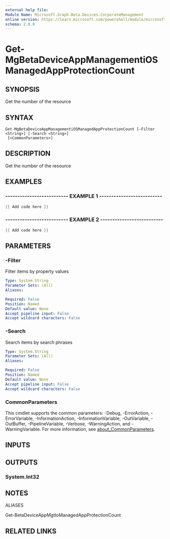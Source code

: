 ```yaml
---
external help file:
Module Name: Microsoft.Graph.Beta.Devices.CorporateManagement
online version: https://learn.microsoft.com/powershell/module/microsoft.graph.beta.devices.corporatemanagement/get-mgbetadeviceappmanagementiosmanagedappprotectioncount
schema: 2.0.0
---
```


# Get-MgBetaDeviceAppManagementiOSManagedAppProtectionCount

## SYNOPSIS
Get the number of the resource

## SYNTAX

```
Get-MgBetaDeviceAppManagementiOSManagedAppProtectionCount [-Filter <String>] [-Search <String>]
 [<CommonParameters>]
```

## DESCRIPTION
Get the number of the resource

## EXAMPLES

### -------------------------- EXAMPLE 1 --------------------------
```powershell
{{ Add code here }}
```



### -------------------------- EXAMPLE 2 --------------------------
```powershell
{{ Add code here }}
```



## PARAMETERS

### -Filter
Filter items by property values

```yaml
Type: System.String
Parameter Sets: (All)
Aliases:

Required: False
Position: Named
Default value: None
Accept pipeline input: False
Accept wildcard characters: False
```

### -Search
Search items by search phrases

```yaml
Type: System.String
Parameter Sets: (All)
Aliases:

Required: False
Position: Named
Default value: None
Accept pipeline input: False
Accept wildcard characters: False
```

### CommonParameters
This cmdlet supports the common parameters: -Debug, -ErrorAction, -ErrorVariable, -InformationAction, -InformationVariable, -OutVariable, -OutBuffer, -PipelineVariable, -Verbose, -WarningAction, and -WarningVariable. For more information, see [about_CommonParameters](http://go.microsoft.com/fwlink/?LinkID=113216).

## INPUTS

## OUTPUTS

### System.Int32

## NOTES

ALIASES

Get-BetaDeviceAppMgtIoManagedAppProtectionCount

## RELATED LINKS


